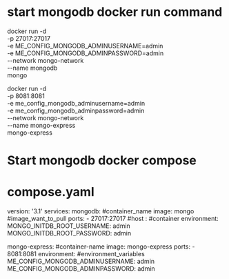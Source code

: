 # start mongodb docker run command

docker run -d \
-p 27017:27017 \
-e ME_CONFIG_MONGODB_ADMINUSERNAME=admin \
-e ME_CONFIG_MONGODB_ADMINPASSWORD=admin \
--network mongo-network \
--name mongodb \
mongo


docker run -d \
-p 8081:8081 \
-e me_config_mongodb_adminusername=admin \
-e me_config_mongodb_adminpassword=admin \
--network mongo-network \
--name mongo-express \
mongo-express


# Start mongodb docker compose 
# compose.yaml

version: '3.1'
services:
  mongodb: #container_name 
    image: mongo  #image_want_to_pull
    ports:
      - 27017:27017 #host : #container
    environment:
      MONGO_INITDB_ROOT_USERNAME: admin
      MONGO_INITDB_ROOT_PASSWORD: admin  

  mongo-express: #container-name
    image: mongo-express
    ports: 
      - 8081:8081
    environment: #environment_variables
      ME_CONFIG_MONGODB_ADMINUSERNAME: admin 
      ME_CONFIG_MONGODB_ADMINPASSWORD: admin



